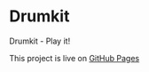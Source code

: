 # Drumkit
Drumkit - Play it!

This project is live on [GitHub Pages](https://deepak-147.github.io/drumkit/)